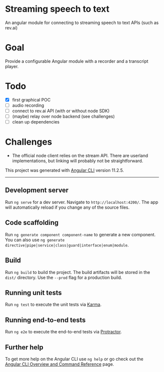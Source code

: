 # Streaming speech to text
An angular module for connecting to streaming speech to text APIs (such as rev.ai)

# Goal
Provide a configurable Angular module with a recorder and a transcript player.

# Todo
- [x] first graphical POC
- [ ] audio recording
- [ ] connect to rev.ai API (with or without node SDK)
- [ ] (maybe) relay over node backend (see challenges)
- [ ] clean up dependencies

# Challenges
* The official node client relies on the stream API. There are userland implementations, but linking will
  probably not be straightforward.

This project was generated with [Angular CLI](https://github.com/angular/angular-cli) version 11.2.5.

---
## Development server

Run `ng serve` for a dev server. Navigate to `http://localhost:4200/`. The app will automatically reload if you change any of the source files.

## Code scaffolding

Run `ng generate component component-name` to generate a new component. You can also use `ng generate directive|pipe|service|class|guard|interface|enum|module`.

## Build

Run `ng build` to build the project. The build artifacts will be stored in the `dist/` directory. Use the `--prod` flag for a production build.

## Running unit tests

Run `ng test` to execute the unit tests via [Karma](https://karma-runner.github.io).

## Running end-to-end tests

Run `ng e2e` to execute the end-to-end tests via [Protractor](http://www.protractortest.org/).

## Further help

To get more help on the Angular CLI use `ng help` or go check out the [Angular CLI Overview and Command Reference](https://angular.io/cli) page.
